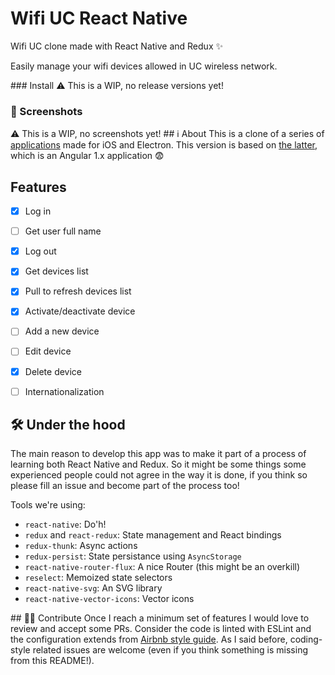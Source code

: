 # Wifi UC React Native
Wifi UC clone made with React Native and Redux ✨

Easily manage your wifi devices allowed in UC wireless network.

### Install
⚠️ This is a WIP, no release versions yet!

### 📱 Screenshots
⚠️ This is a WIP, no screenshots yet!
## ℹ️ About
This is a clone of a series of [applications](https://negebauer.github.io/projects/wifiuc) made for iOS and Electron.
This version is based on [the latter](https://github.com/wachunei/wifiuc-menubar/), which is an Angular 1.x application 😨
## Features
- [x] Log in
- [ ] Get user full name
- [x] Log out
- [x] Get devices list
- [x] Pull to refresh devices list
- [x] Activate/deactivate device
- [ ] Add a new device
- [ ] Edit device
- [x] Delete device
- [ ] Internationalization


## 🛠 Under the hood
The main reason to develop this app was to make it part of a process of learning both React Native and Redux. So it might be some things some experienced people could not agree in the way it is done, if you think so please fill an issue and become part of the process too!

Tools we're using:
* `react-native`: Do'h!
* `redux` and `react-redux`: State management and React bindings
* `redux-thunk`: Async actions 
* `redux-persist`: State persistance using `AsyncStorage`
* `react-native-router-flux`: A nice Router (this might be an overkill)
* `reselect`: Memoized state selectors
* `react-native-svg`: An SVG library
* `react-native-vector-icons`: Vector icons

## ✊🏽 Contribute
Once I reach a minimum set of features I would love to review and accept some PRs.
Consider the code is linted with ESLint and the configuration extends from [Airbnb style guide](https://github.com/airbnb/javascript).
As I said before, coding-style related issues are welcome (even if you think something is missing from this README!).
